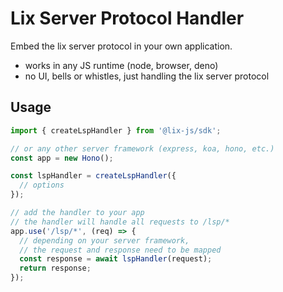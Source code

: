 # Lix Server Protocol Handler

Embed the lix server protocol in your own application.

- works in any JS runtime (node, browser, deno) 
- no UI, bells or whistles, just handling the lix server protocol

## Usage

```ts
import { createLspHandler } from '@lix-js/sdk';

// or any other server framework (express, koa, hono, etc.)
const app = new Hono();

const lspHandler = createLspHandler({
  // options
});

// add the handler to your app
// the handler will handle all requests to /lsp/*
app.use('/lsp/*', (req) => {
  // depending on your server framework, 
  // the request and response need to be mapped
  const response = await lspHandler(request);
  return response;
});
```
